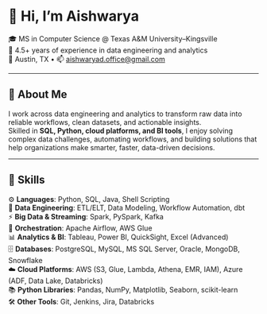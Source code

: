 # 👋 Hi, I’m Aishwarya  

🎓 MS in Computer Science @ Texas A&M University–Kingsville  
💼 4.5+ years of experience in data engineering and analytics  
📍 Austin, TX • 📫 aishwaryad.office@gmail.com  

---

## 🚀 About Me  
I work across data engineering and analytics to transform raw data into reliable workflows, clean datasets, and actionable insights.  
Skilled in **SQL, Python, cloud platforms, and BI tools**, I enjoy solving complex data challenges, automating workflows, and building solutions that help organizations make smarter, faster, data-driven decisions.  

---

## 🧰 Skills  
⚙️ **Languages**: Python, SQL, Java, Shell Scripting  
📂 **Data Engineering**: ETL/ELT, Data Modeling, Workflow Automation, dbt  
⚡ **Big Data & Streaming**: Spark, PySpark, Kafka  
🔄 **Orchestration**: Apache Airflow, AWS Glue  
📊 **Analytics & BI**: Tableau, Power BI, QuickSight, Excel (Advanced)  
🗄️ **Databases**: PostgreSQL, MySQL, MS SQL Server, Oracle, MongoDB, Snowflake  
☁️ **Cloud Platforms**: AWS (S3, Glue, Lambda, Athena, EMR, IAM), Azure (ADF, Data Lake, Databricks)  
📚 **Python Libraries**: Pandas, NumPy, Matplotlib, Seaborn, scikit-learn  
🛠️ **Other Tools**: Git, Jenkins, Jira, Databricks  

